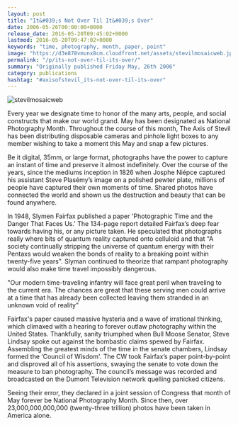```yaml
---
layout: post
title: "It&#039;s Not Over Til It&#039;s Over"
date: 2006-05-26T00:00:00+0000
release_date: 2016-05-20T09:45:02+0000
lastmod: 2016-05-20T09:47:02+0000
keywords: "time, photography, month, paper, point"
image: "https://d3e878vmunx8cm.cloudfront.net/assets/stevilmosaicweb.jpg"
permalink: "/p/its-not-over-til-its-over/"
summary: "Originally published Friday May, 26th 2006"
category: publications
hashtag: "#axisofstevil_its-not-over-til-its-over"
---
```


[id_1]: https://d3e878vmunx8cm.cloudfront.net/assets/stevilmosaicweb.jpg "stevilmosaicweb"

![stevilmosaicweb][id_1]

Every year we designate time to honor of the many arts, people, and social constructs that make our world grand. May has been designated as National Photography Month. Throughout the course of this month, The Axis of Stevil has been distributing disposable cameras and pinhole light boxes to any member wishing to take a moment this May and snap a few pictures.

Be it digital, 35mm, or large format, photographs have the power to capture an instant of time and preserve it almost indefinitely. Over the course of the years, since the mediums inception in 1826 when Josphe Niépce captured his assistant Steve Plasémy’s image on a polished pewter plate, millions of people have captured their own moments of time.  Shared photos have connected the world and shown us the destruction and beauty that can be found anywhere. 

In 1948, Slymen Fairfax published a paper 'Photographic Time and the Danger That Faces Us.' The 134-page report detailed Fairfax’s deep fear towards having his, or any picture taken.  He speculated that photographs really where bits of quantum reality captured onto celluloid and that "A society continually stripping the universe of quantum energy with their Pentaxs would weaken the bonds of reality to a breaking point within twenty-five years". Slyman continued to theorize that rampant photography would also make time travel impossibly dangerous.

"Our modern time-traveling infantry will face great peril when traveling to the current era. The chances are great that these serving men could arrive at a time that has already been collected leaving them stranded in an unknown void of reality"

Fairfax's paper caused massive hysteria and a wave of irrational thinking, which climaxed with a hearing to forever outlaw photography within the United States. Thankfully, sanity triumphed when Bull Moose Senator, Steve Lindsay spoke out against the bombastic claims spewed by Fairfax. Assembling the greatest minds of the time in the senate chambers, Lindsay formed the ‘Council of Wisdom'. The CW took Fairfax’s paper point-by-point and disproved all of his assertions, swaying the senate to vote down the measure to ban photography. The council’s message was recorded and broadcasted on the Dumont Television network quelling panicked citizens.

Seeing their error, they declared in a joint session of Congress that month of May forever be National Photography Month. Since then, over 23,000,000,000,000 (twenty-three trillion) photos have been taken in America alone.
